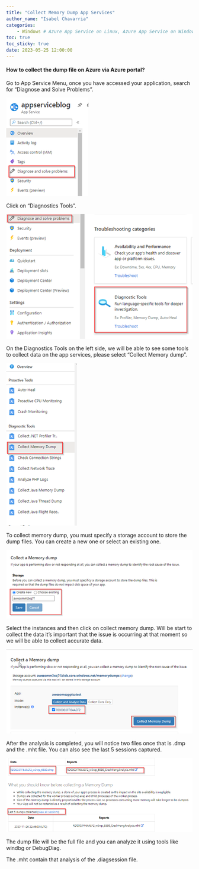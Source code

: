 ```yaml
---
title: "Collect Memory Dump App Services"
author_name: "Isabel Chavarria"
categories:
    - Windows # Azure App Service on Linux, Azure App Service on Windows, Function App, Azure VM, Azure SDK
toc: true
toc_sticky: true
date: 2023-05-25 12:00:00
---
```



#### How to collect the dump file on Azure via Azure portal?

Go to App Service Menu, once you have accessed your application, search for “Diagnose and Solve Problems”.

[![](/media/2023/collectdump/01.PNG)](/media/2023/collectdump/01.PNG)


Click on “Diagnostics Tools”.

[![](/media/2023/collectdump/02.PNG)](/media/2023/collectdump/02.PNG)


On the Diagnostics Tools on the left side, we will be able to see some tools to collect data on the app services, please select “Collect Memory dump”.

[![](/media/2023/collectdump/03.PNG)](/media/2023/collectdump/03.PNG)

To collect memory dump, you must specify a storage account to store the dump files. You can create a new one or select an existing one.

[![](/media/2023/collectdump/04.PNG)](/media/2023/collectdump/04.PNG)

Select the instances and then click on collect memory dump. Will be start to collect the data it’s important that the issue is occurring at that moment so we will be able to collect accurate data.

[![](/media/2023/collectdump/05.PNG)](/media/2023/collectdump/05.PNG)

After the analysis is completed, you will notice two files once that is .dmp and the .mht file. You can also see the last 5 sessions captured.

[![](/media/2023/collectdump/06.PNG)](/media/2023/collectdump/06.PNG)

The dump file will be the full file and you can analyze it using tools like windbg or DebugDiag.

The .mht contain that analysis of the .diagsession file.

